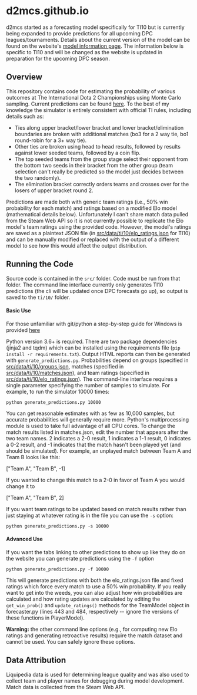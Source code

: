 # d2mcs.github.io

d2mcs started as a forecasting model specifically for TI10 but is currently being expanded to provide predictions for all upcoming DPC leagues/tournaments. Details about the current version of the model can be found on the website's [model information page](https://d2mcs.github.io/model-info/elo.html). The information below is specific to TI10 and will be changed as the website is updated in preparation for the upcoming DPC season.

## Overview

This repository contains code for estimating the probability of various outcomes at The International Dota 2 Championships using Monte Carlo sampling. Current predictions can be found [here](https://d2mcs.github.io/ti/10/forecast.html). To the best of my knowledge the simulator is entirely consistent with official TI rules, including details such as:

- Ties along upper bracket/lower bracket and lower bracket/elimination boundaries are broken with additional matches (bo3 for a 2 way tie, bo1 round-robin for a 3+ way tie).
- Other ties are broken using head to head results, followed by results against lower seeded teams, followed by a coin flip.
- The top seeded teams from the group stage select their opponent from the bottom two seeds in their bracket from the other group (team selection can't really be predicted so the model just decides between the two randomly).
- The elimination bracket correctly orders teams and crosses over for the losers of upper bracket round 2.

Predictions are made both with generic team ratings (i.e., 50% win probability for each match) and ratings based on a modified Elo model (mathematical details below). Unfortunately I can't share match data pulled from the Steam Web API so it is not currently possible to replicate the Elo model's team ratings using the provided code. However, the model's ratings are saved as a plaintext JSON file (in [src/data/ti/10/elo_ratings.json](src/data/ti/10/elo_ratings.json) for TI10) and can be manually modified or replaced with the output of a different model to see how this would affect the output distribution.

## Running the Code

Source code is contained in the `src/` folder. Code must be run from that folder. The command line interface currently only generates TI10 predictions (the cli will be updated once DPC forecasts go up), so output is saved to the `ti/10/` folder.

#### Basic Use

For those unfamiliar with git/python a step-by-step guide for Windows is provided [here](https://d2mcs.github.io/guide-windows.pdf)

Python version 3.6+ is required. There are two package dependencies (jinja2 and tqdm) which can be installed using the requirements file (`pip install -r requirements.txt`). Output HTML reports can then be generated with `generate_predictions.py`. Probabilities depend on groups (specified in [src/data/ti/10/groups.json](src/data/ti/10/groups.json), matches (specified in [src/data/ti/10/matches.json](src/data/ti/10/matches.json)), and team ratings (specified in [src/data/ti/10/elo_ratings.json](src/data/ti/10/elo_ratings.json)). The command-line interface requires a single parameter specifying the number of samples to simulate. For example, to run the simulator 10000 times:

```
python generate_predictions.py 10000
```

You can get reasonable estimates with as few as 10,000 samples, but accurate probabilities will generally require more. Python's multiprocessing module is used to take full advantage of all CPU cores. To change the match results listed in matches.json, edit the number that appears after the two team names. 2 indicates a 2-0 result, 1 indicates a 1-1 result, 0 indicates a 0-2 result, and -1 indicates that the match hasn't been played yet (and should be simulated). For example, an unplayed match between Team A and Team B looks like this:

["Team A", "Team B", -1]

If you wanted to change this match to a 2-0 in favor of Team A you would change it to

["Team A", "Team B", 2]

If you want team ratings to be updated based on match results rather than just staying at whatever rating is in the file you can use the `-s` option:

```
python generate_predictions.py -s 10000
```

#### Advanced Use

If you want the tabs linking to other predictions to show up like they do on the website you can generate predictions using the `-f` option

```
python generate_predictions.py -f 10000
```

This will generate predictions with both the elo_ratings.json file and fixed ratings which force every match to use a 50% win probability. If you really want to get into the weeds, you can also adjust how win probabilities are calculated and how rating updates are calculated by editing the `get_win_prob()` and `update_ratings()` methods for the TeamModel object in forecaster.py (lines 443 and 484, respectively -- ignore the versions of these functions in PlayerModel).

**Warning:** the other command line options (e.g., for computing new Elo ratings and generating retroactive results) require the match dataset and cannot be used. You can safely ignore these options.

## Data Attribution
Liquipedia data is used for determining league quality and was also used to collect team and player names for debugging during model development. Match data is collected from the Steam Web API.
